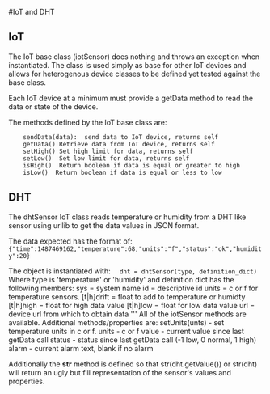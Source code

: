 #IoT and DHT

## IoT
The IoT base class (iotSensor) does nothing and throws an exception when instantiated. 
The class is used simply as base for other IoT devices and allows for heterogenous 
device classes to be defined yet tested against the base class. 


Each IoT device at a minimum must provide a getData method to read the data or state of the 
device. 

The methods defined by the IoT base class are:
```
    sendData(data):  send data to IoT device, returns self
    getData() Retrieve data from IoT device, returns self
    setHigh() Set high limit for data, returns self
    setLow()  Set low limit for data, returns self
    isHigh()  Return boolean if data is equal or greater to high
    isLow()  Return boolean if data is equal or less to low
```
## DHT
The dhtSensor IoT class reads temperature or humidity from a DHT like sensor using urllib 
to get the data values in JSON format. 

The data expected has the format of: 
``` {"time":1487469162,"temperature":68,"units":"f","status":"ok","humidity":20} ```

The object is instantiated with:
 ```   dht = dhtSensor(type, definition_dict) ```
Where
    type  is 'temperature' or 'humidity'
and
    definition dict has the following members:
                sys = system name
                id = descriptive id
                units = c or f for temperature sensors.
                [t|h]drift = float to add to temperature or humidty
                [t|h]high = float for high data value 
                [t|h]low  = float for low data value 
                url = device url from which to obtain data
'''
All of the iotSensor methods are available. Additional methods/properties are:
    setUnits(unts)  - set temperature units in c or f. 
    units   - c or f
    value   - current value since last getData call
    status  - status since last getData call (-1 low, 0 normal, 1 high)
    alarm   - current alarm text, blank if no alarm
    
Additionally the __str__ method is defined so that str(dht.getValue()) or
str(dht) will return an ugly but fill representation of the sensor's values and properties.


